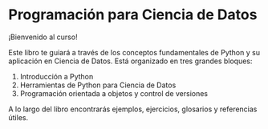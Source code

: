 # Programación para Ciencia de Datos

¡Bienvenido al curso!

Este libro te guiará a través de los conceptos fundamentales de Python y su aplicación en Ciencia de Datos. Está organizado en tres grandes bloques:

1. Introducción a Python
2. Herramientas de Python para Ciencia de Datos
3. Programación orientada a objetos y control de versiones

A lo largo del libro encontrarás ejemplos, ejercicios, glosarios y referencias útiles.